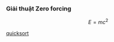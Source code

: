 ### Giải thuật Zero forcing 

$$ 
E = mc^2
$$

[quicksort](../../pseudo/quicksort.md ':include :type=code algorithm')